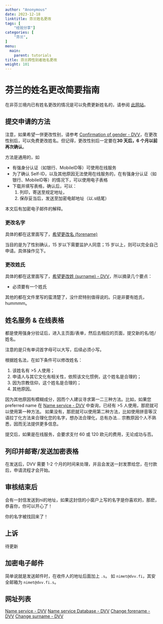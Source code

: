 ```yaml
---
author: "Anonymous"
date: 2023-12-18
linktitle: 芬兰姓名更改
tags: [
    "经验分享"]
categories: [
    "芬兰",
]
menu:
  main:
    parent: tutorials
title: 芬兰跨性别者姓名更改
weight: 101
---
```


# 芬兰的姓名更改简要指南

在非芬兰境内已有姓名更改的情况是可以免费更新姓名的，请参阅 [此网站](https://dvv.fi/en/registration-of-a-name-change-performed-abroad)。

## 提交申请的方法

注意，如果希望一併更改性别，请参考 [Confirmation of gender - DVV](https://dvv.fi/en/confirmation-of-gender)，在更改性别后，可以免费更改姓名。但记得，更改性别后一定要在**30 天后，6 个月以前再次确认**。

方法是通用的，如
- 有强身分认证（如银行、MobileID等）可使用在线服务
- 为了确认 Self-ID，以及其他原因无法使用在线服务的，在有强身分认证（如银行、MobileID等）的情况下，可以使用电子表格
- 下载并填写表格，确认后，可以：
  1. 列印，寄送至规定地址，
  2. 保存妥当后，发送至加密电邮地址（以.s结尾）

本文后有加密电子邮件的解释。

### 更改名字

具体的都在这里面写了，[希望更改名 (forename)](https://dvv.fi/en/changing-forename)

当目的是为了性别确认，15 岁以下需要监护人同意；15 岁以上，则可以完全自己申请。具体操作见下。

### 更改姓氏

具体的都在这里面写了，[希望更改姓 (surname) - DVV](https://dvv.fi/en/changing-forename)，所以摘录几个要点：
- 必须要有一个姓氏

其他的都在文件里写的蛮清楚了，没什麽特别值得说的。只是非要有姓氏，hummmm。

## 姓名服务 & 在线表格

都是使用强身分验证后，进入主页面/表单，然后去相应的页面，提交新的名/姓/姓名。

注意的是只有单词首字母可以大写，后续必须小写。

根据姓名法，在如下条件可以修改姓名：

1. 该姓名有 >5 人使用；
2. 申请人与其它文化有相关性，依照该文化惯例，这个姓名是合理的；
3. 因为宗教信仰，这个姓名是合理的；
4. 其他原因。

因为其他原因有模糊成分，因而个人建议寻求第一二三种方法。比如，如果您 preferred name 在 [Name service - DVV](https://dvv.fi/en/name-service) 中查询，已经有 >5 人使用，那麽就可以使用第一种方法。
如果没有，那麽就可以使用第二种方法，比如使用拼音等汉语拉丁化方法来合理化您的名字，想办法合理化，总有办法...
宗教原因个人不熟悉，因而无法提供更多信息。

提交后，如果是在线服务，会要求支付 60 或 120 欧元的费用，无论成功与否。

## 列印并邮寄/发送加密表格

在发送后，DVV 需要 1-2 个月的时间来处理，并且会发送一封发票给您，在付款后，申请流程才会开始。

## 审核结束后

会有一封信发送到ni的地址，如果这封信的小窗户上写的名字是你喜欢的，那麽，恭喜你，你可以开心了！

你的名字被找回来了！

## 上诉

待更新

## 加密电子邮件

简单说就是发送邮件时，在收件人的地址后面加上 `.s`。
如 `nimet@dvv.fi`，其安全邮箱为 `nimet@dvv.fi.s`。


## 网址列表

[Name service - DVV](https://dvv.fi/en/name-service)
[Name service Database - DVV](https://verkkopalvelu.vrk.fi/nimipalvelu/default.asp?L=3)
[Change forename - DVV](https://dvv.fi/en/changing-forename)
[Change surname - DVV](https://dvv.fi/en/changing-forename)
